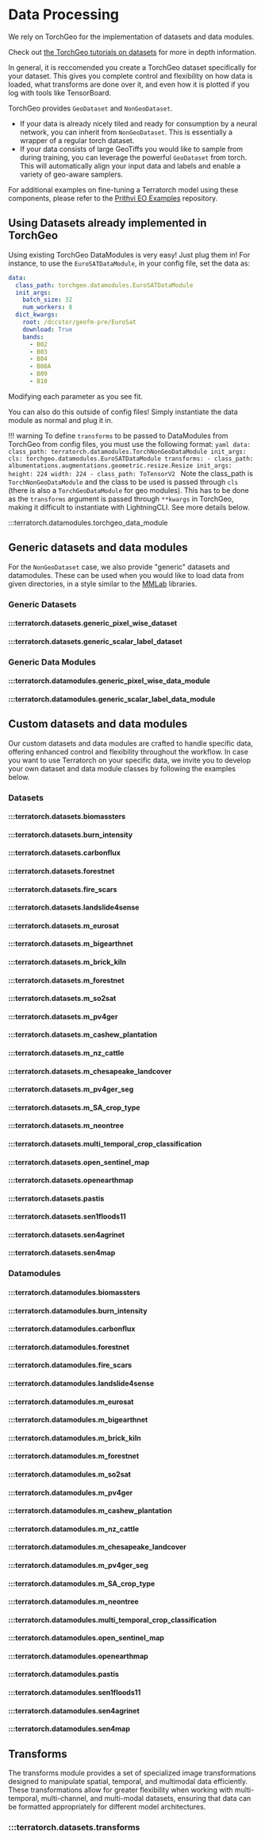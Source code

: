 # Data Processing
We rely on TorchGeo for the implementation of datasets and data modules.

Check out [the TorchGeo tutorials on datasets](https://torchgeo.readthedocs.io/en/stable/tutorials/custom_raster_dataset.html) for more in depth information.

In general, it is reccomended you create a TorchGeo dataset specifically for your dataset. This gives you complete control and flexibility on how data is loaded, what transforms are done over it, and even how it is plotted if you log with tools like TensorBoard.

TorchGeo provides `GeoDataset` and `NonGeoDataset`.

- If your data is already nicely tiled and ready for consumption by a neural network, you can inherit from `NonGeoDataset`. This is essentially a wrapper of a regular torch dataset.
- If your data consists of large GeoTiffs you would like to sample from during training, you can leverage the powerful `GeoDataset` from torch. This will automatically align your input data and labels and enable a variety of geo-aware samplers.

For additional examples on fine-tuning a Terratorch model using these components, please refer to the [Prithvi EO Examples](https://github.com/NASA-IMPACT/Prithvi-EO-2.0) repository.

## Using Datasets already implemented in TorchGeo

Using existing TorchGeo DataModules is very easy! Just plug them in!
For instance, to use the `EuroSATDataModule`, in your config file, set the data as:
```yaml
data:
  class_path: torchgeo.datamodules.EuroSATDataModule
  init_args:
    batch_size: 32
    num_workers: 8
  dict_kwargs:
    root: /dccstor/geofm-pre/EuroSat
    download: True
    bands:
      - B02
      - B03
      - B04
      - B08A
      - B09
      - B10
```
Modifying each parameter as you see fit.

You can also do this outside of config files! Simply instantiate the data module as normal and plug it in.

!!! warning
    To define `transforms` to be passed to DataModules from TorchGeo from config files, you must use the following format:
    ```yaml
    data:
    class_path: terratorch.datamodules.TorchNonGeoDataModule
    init_args:
      cls: torchgeo.datamodules.EuroSATDataModule
      transforms:
        - class_path: albumentations.augmentations.geometric.resize.Resize
          init_args:
            height: 224
            width: 224
        - class_path: ToTensorV2
    ```
    Note the class_path is `TorchNonGeoDataModule` and the class to be used is passed through `cls` (there is also a `TorchGeoDataModule` for geo modules).
    This has to be done as the `transforms` argument is passed through `**kwargs` in TorchGeo, making it difficult to instantiate with LightningCLI.
    See more details below.

:::terratorch.datamodules.torchgeo_data_module

## Generic datasets and data modules

For the `NonGeoDataset` case, we also provide "generic" datasets and datamodules. These can be used when you would like to load data from given directories, in a style similar to the [MMLab](https://github.com/open-mmlab) libraries.

### Generic Datasets

#### :::terratorch.datasets.generic_pixel_wise_dataset

#### :::terratorch.datasets.generic_scalar_label_dataset

### Generic Data Modules

#### :::terratorch.datamodules.generic_pixel_wise_data_module

#### :::terratorch.datamodules.generic_scalar_label_data_module

## Custom datasets and data modules

Our custom datasets and data modules are crafted to handle specific data, offering enhanced control and flexibility throughout the workflow. 
In case you want to use Terratorch on your specific data, we invite you to develop your own dataset and data module classes by following the examples below. 

### Datasets
#### :::terratorch.datasets.biomassters
#### :::terratorch.datasets.burn_intensity
#### :::terratorch.datasets.carbonflux
#### :::terratorch.datasets.forestnet
#### :::terratorch.datasets.fire_scars
#### :::terratorch.datasets.landslide4sense
#### :::terratorch.datasets.m_eurosat
#### :::terratorch.datasets.m_bigearthnet
#### :::terratorch.datasets.m_brick_kiln
#### :::terratorch.datasets.m_forestnet
#### :::terratorch.datasets.m_so2sat
#### :::terratorch.datasets.m_pv4ger
#### :::terratorch.datasets.m_cashew_plantation
#### :::terratorch.datasets.m_nz_cattle
#### :::terratorch.datasets.m_chesapeake_landcover
#### :::terratorch.datasets.m_pv4ger_seg
#### :::terratorch.datasets.m_SA_crop_type
#### :::terratorch.datasets.m_neontree
#### :::terratorch.datasets.multi_temporal_crop_classification
#### :::terratorch.datasets.open_sentinel_map
#### :::terratorch.datasets.openearthmap
#### :::terratorch.datasets.pastis
#### :::terratorch.datasets.sen1floods11
#### :::terratorch.datasets.sen4agrinet
#### :::terratorch.datasets.sen4map

### Datamodules
#### :::terratorch.datamodules.biomassters
#### :::terratorch.datamodules.burn_intensity
#### :::terratorch.datamodules.carbonflux
#### :::terratorch.datamodules.forestnet
#### :::terratorch.datamodules.fire_scars
#### :::terratorch.datamodules.landslide4sense
#### :::terratorch.datamodules.m_eurosat
#### :::terratorch.datamodules.m_bigearthnet
#### :::terratorch.datamodules.m_brick_kiln
#### :::terratorch.datamodules.m_forestnet
#### :::terratorch.datamodules.m_so2sat
#### :::terratorch.datamodules.m_pv4ger
#### :::terratorch.datamodules.m_cashew_plantation
#### :::terratorch.datamodules.m_nz_cattle
#### :::terratorch.datamodules.m_chesapeake_landcover
#### :::terratorch.datamodules.m_pv4ger_seg
#### :::terratorch.datamodules.m_SA_crop_type
#### :::terratorch.datamodules.m_neontree
#### :::terratorch.datamodules.multi_temporal_crop_classification
#### :::terratorch.datamodules.open_sentinel_map
#### :::terratorch.datamodules.openearthmap
#### :::terratorch.datamodules.pastis
#### :::terratorch.datamodules.sen1floods11
#### :::terratorch.datamodules.sen4agrinet
#### :::terratorch.datamodules.sen4map

## Transforms
The transforms module provides a set of specialized image transformations designed to manipulate spatial, temporal, and multimodal data efficiently. 
These transformations allow for greater flexibility when working with multi-temporal, multi-channel, and multi-modal datasets, ensuring that data can be formatted appropriately for different model architectures.

### :::terratorch.datasets.transforms


